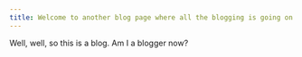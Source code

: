 ```yaml
---
title: Welcome to another blog page where all the blogging is going on
---
```


Well, well, so this is a blog.  Am I a blogger now?
